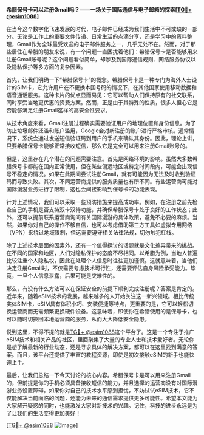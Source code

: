 **希腊保号卡可以注册Gmail吗？——一场关于国际通信与电子邮箱的探索[[TG💪+ @esim1088](https://t.me/s/esim1088)]**

在当今这个数字化飞速发展的时代，电子邮件已经成为我们生活中不可或缺的一部分。无论是工作上的重要文件传递、日常生活的点滴分享，还是学习中的资料整理，Gmail作为全球最受欢迎的电子邮件服务之一，几乎无处不在。然而，对于那些居住在希腊的朋友来说，有一个问题一直困扰着他们：希腊保号卡是否能够用来注册Gmail账号呢？这个问题看似简单，却涉及到国际通信规则、网络服务协议以及隐私保护等多方面的复杂因素。

首先，让我们明确一下“希腊保号卡”的概念。希腊保号卡是一种专门为海外人士设计的SIM卡，它允许用户在不更换本国号码的情况下，在其他国家使用移动数据和语音通话服务。这种卡片的优点显而易见：它可以帮助人们保持原有的社交联系，同时享受当地更优惠的资费方案。然而，正是由于其特殊的性质，很多人担心它是否能够满足注册Gmail这样的高安全性要求。

从技术角度来看，Gmail注册过程确实需要验证用户的地理位置和身份信息。为了防止垃圾邮件泛滥和账户滥用，Google会对新注册的账户进行严格审核。通常情况下，系统会通过发送短信验证码到用户的手机来确认其身份。因此，理论上讲，只要希腊保号卡能够正常接收短信，那么它是完全可以用来注册Gmail账号的。

但是，这里存在几个潜在的问题需要注意。首先是网络环境的影响。虽然大多数希腊保号卡都能在国内正常使用，但在某些偏远地区或特定时间段内，可能会出现信号不稳定的情况。如果在此期间尝试注册Gmail，就有可能因为无法及时收到验证码而导致失败。其次，不同运营商提供的服务质量也有所不同。有些运营商可能对国际漫游业务进行了限制，这也会间接影响到保号卡的功能表现。

针对上述情况，我们可以采取一些预防措施来提高成功率。例如，在注册之前先检查自己的手机是否支持双卡双待功能，并确保希腊保号卡处于良好的工作状态；此外，还可以提前联系运营商询问有关国际漫游的具体政策，避免不必要的麻烦。当然，如果你对自己的操作不够自信，也可以考虑借助第三方工具如虚拟专用网络（VPN）来绕过地域限制，但这需要遵守相关法律法规，切勿触犯红线。

除了上述技术层面的因素外，还有一个值得探讨的话题就是文化差异带来的挑战。在不同的国家和地区，人们对隐私保护的态度不尽相同。以希腊为例，当地人普遍比较注重个人隐私权，因此在处理个人信息时往往更加谨慎。这就意味着，当他们决定注册Gmail时，不仅需要考虑技术可行性，还需要评估自身风险承受能力。毕竟，一旦个人信息泄露，后果可能是灾难性的。

那么，有没有什么方法可以在保证安全的前提下顺利完成注册呢？答案是肯定的。近年来，随着eSIM技术的发展，越来越多的人开始关注这一新兴领域。相比传统实体SIM卡，eSIM具有体积小巧、安装便捷等特点，更重要的是，它可以轻松切换运营商而无需频繁更换硬件设备。这意味着，即使你在希腊使用的是保号卡，也可以随时切换回本地运营商的服务，从而大大降低安全隐患。

说到这里，不得不提的就是[TG💪+ @esim1088](https://t.me/s/esim1088)这个平台了。这是一个专注于推广eSIM技术和相关产品的社区，里面聚集了大量的专业人士和技术爱好者。无论你是想了解最新的行业动态，还是寻求具体的解决方案，都可以在这里找到满意的答案。而且，该平台还提供了丰富的教程资源，即使是初次接触eSIM的新手也能快速上手。

最后，让我们总结一下今天讨论的核心内容。希腊保号卡是可以用来注册Gmail的，但前提是你的手机必须具备接收短信的能力，并且选择的运营商没有对国际漫游业务设置障碍。如果你对自己的技术水平感到担忧，不妨试试eSIM技术，它不仅能解决当前面临的问题，还能为未来的通信需求提供更多可能性。希望本文能为大家解开疑惑的同时，也能激发大家对新技术的兴趣。记住，科技的进步永远是为了让我们的生活变得更加美好！

[[TG💪+ @esim1088](https://t.me/s/esim1088) ![Image](https://i.postimg.cc/4NQfJmqS/Snipaste-2025-05-13-00-14-12.png)]